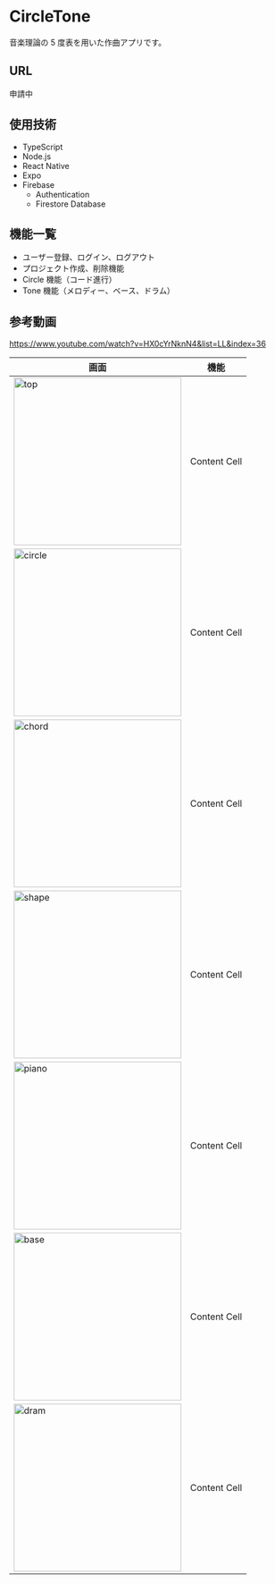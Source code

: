 # CircleTone

音楽理論の 5 度表を用いた作曲アプリです。

## URL

申請中

## 使用技術

- TypeScript
- Node.js
- React Native
- Expo
- Firebase
  - Authentication
  - Firestore Database

## 機能一覧

- ユーザー登録、ログイン、ログアウト
- プロジェクト作成、削除機能
- Circle 機能（コード進行）
- Tone 機能（メロディー、ベース、ドラム）

## 参考動画

https://www.youtube.com/watch?v=HX0cYrNknN4&list=LL&index=36

| 画面                                                            | 機能         |
| --------------------------------------------------------------- | ------------ |
| <img src="/assets/images/top.jpg" alt="top" width="300"/>       | Content Cell |
| <img src="/assets/images/circle.jpg" alt="circle" width="300"/> | Content Cell |
| <img src="/assets/images/chord.jpg" alt="chord" width="300"/>   | Content Cell |
| <img src="/assets/images/shape.jpg" alt="shape" width="300"/>   | Content Cell |
| <img src="/assets/images/piano.jpg" alt="piano" width="300"/>   | Content Cell |
| <img src="/assets/images/base.jpg" alt="base" width="300"/>     | Content Cell |
| <img src="/assets/images/dram.jpg" alt="dram" width="300"/>     | Content Cell |
